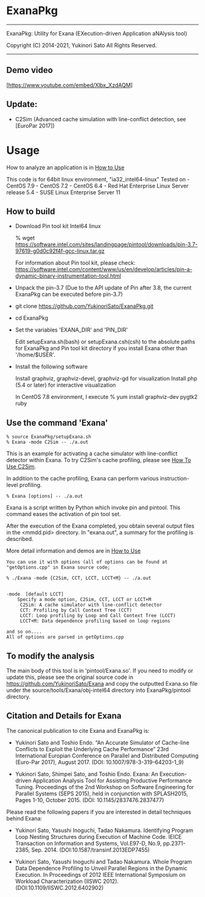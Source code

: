 # ExanaPkg

------------------------------------------------------------------------

ExanaPkg: Utility for Exana (EXecution-driven Application aNAlysis tool)

Copyright (C)   2014-2021,   Yukinori Sato
All Rights Reserved. 

------------------------------------------------------------------------

## Demo video

[https://www.youtube.com/embed/Xlbx_XzdAQM]

## Update:

* C2Sim (Advanced cache simulation with line-conflict detection, see [EuroPar 2017])


# Usage
How to analyze an application is in [How to Use](HowToUse.md)


This code is for 64bit linux environment, 
    "ia32_intel64-linux"
     Tested on 
     - CentOS 7.9
     - CentOS 7.2
     - CentOS 6.4
     - Red Hat Enterprise Linux Server release 5.4
     - SUSE Linux Enterprise Server 11

## How to build
* Download Pin tool kit Intel64 linux

    % wget https://software.intel.com/sites/landingpage/pintool/downloads/pin-3.7-97619-g0d0c92f4f-gcc-linux.tar.gz

    For information about Pin tool kit, please check:
    	https://software.intel.com/content/www/us/en/develop/articles/pin-a-dynamic-binary-instrumentation-tool.html

* Unpack the pin-3.7 (Due to the API update of Pin after 3.8, the current ExanaPkg can be executed before pin-3.7)
* git clone https://github.com/YukinoriSato/ExanaPkg.git
* cd ExanaPkg
* Set the variables 'EXANA_DIR' and 'PIN_DIR' 

    Edit setupExana.sh(bash) or setupExana.csh(csh) to the absolute paths for ExanaPkg and Pin tool kit directory if you install Exana other than '/home/$USER'.

* Install the following software

    Install graphviz, graphviz-devel, graphviz-gd for visualization
    Install php (5.4 or later) for interactive visualization

    In CentOS 7.8 environment, I execute 
    % yum install graphviz-dev pygtk2 ruby

## Use the command 'Exana'

    % source ExanaPkg/setupExana.sh
    % Exana -mode C2Sim -- ./a.out

This is an example for activating a cache simulator with line-conflict detector within Exana.  To try C2Sim's cache profiling, please see [How To Use C2Sim](HowToUse_C2Sim.md).


In addition to the cache profiling, Exana can perform various instruction-level profiling.

    % Exana [options] -- ./a.out
 
Exana is a script written by Python which invoke pin and pintool.
This command eases the activation of pin tool set.

After the execution of the Exana completed, you obtain several output files in the <mmdd.pid> directory.  In "exana.out", a summary for the profiling is described.

More detail information and demos are in [How to Use](HowToUse.md)

    You can use it with options (all of options can be found at "getOptions.cpp" in Exana source code;

    % ./Exana -mode {C2Sim, CCT, LCCT, LCCT+M} -- ./a.out


    -mode  [default LCCT]
        Specify a mode option, C2Sim, CCT, LCCT or LCCT+M
         C2Sim: A cache simulator with line-conflict detector
         CCT: Profiling by Call Context Tree (CCT)
         LCCT: Loop profiling by Loop and Call Context Tree (LCCT)
         LCCT+M: Data dependence profiling based on loop regions

    and so on....
    All of options are parsed in getOptions.cpp

## To modify the analysis

The main body of this tool is in 'pintool/Exana.so'.  If you need to
modify or update this, please see the original source code in
https://github.com/YukinoriSato/Exana and copy the outputted Exana.so
file under the source/tools/Exana/obj-intel64 directory into
ExanaPkg/pintool directory.


## Citation and Details for Exana

The canonical publication to cite Exana and ExanaPkg is:

* Yukinori Sato and Toshio Endo. “An Accurate Simulator of Cache-line Conflicts to Exploit the Underlying Cache Performance” 23rd International Europian Conference on Parallel and Distributed Computing (Euro-Par 2017), August 2017. (DOI: 10.1007/978-3-319-64203-1_9)

* Yukinori Sato, Shimpei Sato, and Toshio Endo. Exana: An Execution-driven Application Analysis Tool for Assisting Productive Performance Tuning. Proceedings of the 2nd Workshop on Software Engineering for Parallel Systems (SEPS 2015), held in conjunction with SPLASH2015, Pages 1-10, October 2015. (DOI: 10.1145/2837476.2837477)


Please read the following papers if you are interested in detail techniques behind Exana:


* Yukinori Sato, Yasushi Inoguchi, Tadao Nakamura. Identifying Program Loop Nesting Structures during Execution of Machine Code. IEICE Transaction on Information and Systems, Vol.E97-D, No.9, pp.2371-2385, Sep. 2014. (DOI:10.1587/transinf.2013EDP7455)

* Yukinori Sato, Yasushi Inoguchi and Tadao Nakamura. Whole Program Data Dependence Profiling to Unveil Parallel Regions in the Dynamic Execution. In Proceedings of 2012 IEEE International Symposium on Workload Characterization (IISWC 2012). (DOI:10.1109/IISWC.2012.6402902) 


